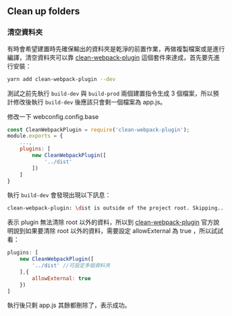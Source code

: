 ## Clean up folders

### 清空資料夾
 有時會希望建置時先確保輸出的資料夾是乾淨的前置作業，再做複製檔案或是進行編譯，清空資料夾可以靠 [clean-webpack-plugin](https://webpack.js.org/guides/output-management/#cleaning-up-the-dist-folder) 這個套件來達成，首先要先進行安裝：
```bash
yarn add clean-webpack-plugin --dev
```

測試之前先執行 `build-dev` 與 `build-prod` 兩個建置指令生成 3 個檔案，所以預計修改後執行 `build-dev` 後應該只會剩一個檔案為 app.js。

修改一下 webconfig.config.base
```js
const CleanWebpackPlugin = require('clean-webpack-plugin');
module.exports = {
    ...,
    plugins: [
        new CleanWebpackPlugin([
            '../dist'
        ])
    ]
}
```

執行 `build-dev` 會發現出現以下訊息：
``` bash
clean-webpack-plugin: \dist is outside of the project root. Skipping...
```

表示 plugin 無法清除 root 以外的資料，所以到 [clean-webpack-plugin](https://www.npmjs.com/package/clean-webpack-plugin) 官方說明說到如果要清除 root 以外的資料，需要設定 allowExternal 為 true ，所以試試看：
```js
plugins: [
    new CleanWebpackPlugin([
        '../dist' //可設定多個資料夾
    ],{
        allowExternal: true
    })
]
```

執行後只剩 app.js 其餘都刪除了，表示成功。